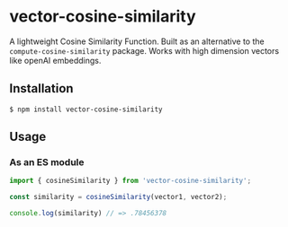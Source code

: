 # vector-cosine-similarity
A lightweight Cosine Similarity Function. Built as an alternative to the `compute-cosine-similarity` package. Works with high dimension vectors like openAI embeddings.

## Installation

`$ npm install vector-cosine-similarity`

## Usage

### As an ES module

```js
import { cosineSimilarity } from 'vector-cosine-similarity';

const similarity = cosineSimilarity(vector1, vector2);

console.log(similarity) // => .78456378
```
